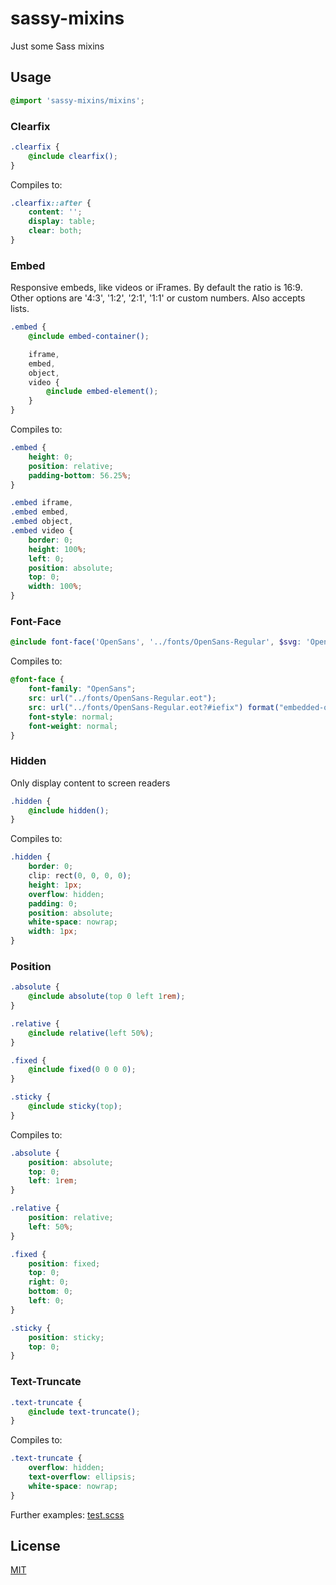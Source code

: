 # sassy-mixins

Just some Sass mixins

## Usage

```scss
@import 'sassy-mixins/mixins';
```

### Clearfix

```scss
.clearfix {
	@include clearfix();
}
```

Compiles to:

```css
.clearfix::after {
	content: '';
	display: table;
	clear: both;
}
```

### Embed

Responsive embeds, like videos or iFrames. By default the ratio is 16:9. Other options are
'4:3', '1:2', '2:1', '1:1' or custom numbers. Also accepts lists.

```scss
.embed {
	@include embed-container();

	iframe,
	embed,
	object,
	video {
		@include embed-element();
	}
}
```

Compiles to:

```css
.embed {
	height: 0;
	position: relative;
	padding-bottom: 56.25%;
}

.embed iframe,
.embed embed,
.embed object,
.embed video {
	border: 0;
	height: 100%;
	left: 0;
	position: absolute;
	top: 0;
	width: 100%;
}
```

### Font-Face

```scss
@include font-face('OpenSans', '../fonts/OpenSans-Regular', $svg: 'OpenSansRegular');
```

Compiles to:

```css
@font-face {
	font-family: "OpenSans";
	src: url("../fonts/OpenSans-Regular.eot");
	src: url("../fonts/OpenSans-Regular.eot?#iefix") format("embedded-opentype"), url("../fonts/OpenSans-Regular.woff2") format("woff2"), url("../fonts/OpenSans-Regular.woff") format("woff"), url("../fonts/OpenSans-Regular.ttf") format("truetype"), url("../fonts/OpenSans-Regular.svg#OpenSansRegular") format("svg");
	font-style: normal;
	font-weight: normal;
}
```

### Hidden

Only display content to screen readers

```scss
.hidden {
	@include hidden();
}
```

Compiles to:

```css
.hidden {
	border: 0;
	clip: rect(0, 0, 0, 0);
	height: 1px;
	overflow: hidden;
	padding: 0;
	position: absolute;
	white-space: nowrap;
	width: 1px;
}
```

### Position

```scss
.absolute {
	@include absolute(top 0 left 1rem);
}

.relative {
	@include relative(left 50%);
}

.fixed {
	@include fixed(0 0 0 0);
}

.sticky {
	@include sticky(top);
}
```

Compiles to:

```css
.absolute {
	position: absolute;
	top: 0;
	left: 1rem;
}

.relative {
	position: relative;
	left: 50%;
}

.fixed {
	position: fixed;
	top: 0;
	right: 0;
	bottom: 0;
	left: 0;
}

.sticky {
	position: sticky;
	top: 0;
}
```

### Text-Truncate

```scss
.text-truncate {
	@include text-truncate();
}
```

Compiles to:

```css
.text-truncate {
	overflow: hidden;
	text-overflow: ellipsis;
	white-space: nowrap;
}
```

Further examples:
[test.scss](./test/)

## License

[MIT](./LICENSE)
